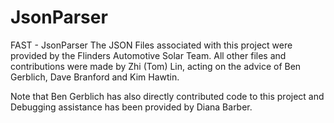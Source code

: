 # JsonParser
FAST - JsonParser
The JSON Files associated with this project were provided by the Flinders Automotive Solar Team.
All other files and contributions were made by Zhi (Tom) Lin, acting on the advice of Ben Gerblich, Dave Branford and Kim Hawtin.

Note that Ben Gerblich has also directly contributed code to this project and Debugging assistance has been provided by Diana Barber.
